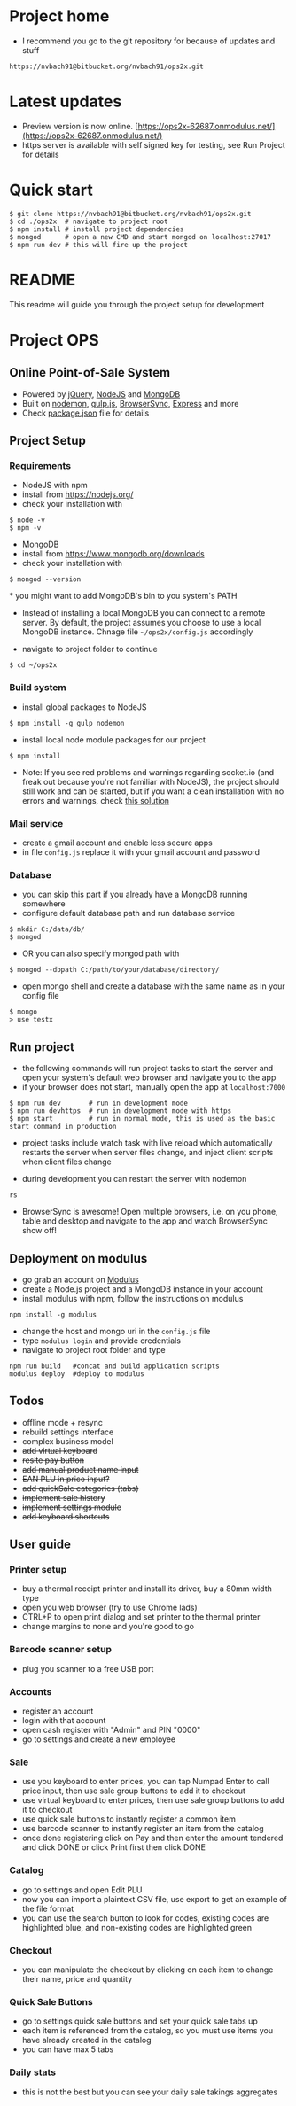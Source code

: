 # Project home #
* I recommend you go to the git repository for because of updates and stuff
```
https://nvbach91@bitbucket.org/nvbach91/ops2x.git
```

# Latest updates #
* Preview version is now online. [https://ops2x-62687.onmodulus.net/](https://ops2x-62687.onmodulus.net/)
* https server is available with self signed key for testing, see Run Project for details

# Quick start #
```
$ git clone https://nvbach91@bitbucket.org/nvbach91/ops2x.git
$ cd ./ops2x  # navigate to project root
$ npm install # install project dependencies
$ mongod      # open a new CMD and start mongod on localhost:27017
$ npm run dev # this will fire up the project
```

# README #

This readme will guide you through the project setup for development

# Project OPS #
## Online Point-of-Sale System ##
* Powered by [jQuery](https://jquery.com/), [NodeJS](https://nodejs.org/) and [MongoDB](https://www.mongodb.org/)
* Built on [nodemon](http://nodemon.io/), [gulp.js](http://gulpjs.com/), [BrowserSync](https://www.browsersync.io/), [Express](http://expressjs.com/) and more
* Check [package.json](https://bitbucket.org/nvbach91/ops2x/src/6a54a7c8b8de1458bc52d4b43d6ec9a1ec3e4991/package.json?fileviewer=file-view-default) file for details

## Project Setup ##
### Requirements ###
* NodeJS with npm
* install from https://nodejs.org/
* check your installation with 
```
$ node -v
$ npm -v
```

* MongoDB
* install from https://www.mongodb.org/downloads
* check your installation with 
```
$ mongod --version
```
\* you might want to add MongoDB's bin to you system's PATH

* Instead of installing a local MongoDB you can connect to a remote server. By default, the project assumes you choose to use a local MongoDB instance. Chnage file ``~/ops2x/config.js`` accordingly

* navigate to project folder to continue
```
$ cd ~/ops2x
```

### Build system ###
* install global packages to NodeJS
```
$ npm install -g gulp nodemon

```
* install local node module packages for our project
```
$ npm install
```

* Note: If you see red problems and warnings regarding socket.io (and freak out because you're not familiar with NodeJS), the project should still work and can be started, but if you want a clean installation with no errors and warnings, check [this solution](https://github.com/npm/npm/issues/9563#issuecomment-142666465)

### Mail service ###
* create a gmail account and enable less secure apps
* in file ``config.js`` replace it with your gmail account and password

### Database ###
* you can skip this part if you already have a MongoDB running somewhere
* configure default database path and run database service
```
$ mkdir C:/data/db/
$ mongod
```
* OR you can also specify mongod path with
```
$ mongod --dbpath C:/path/to/your/database/directory/
```
* open mongo shell and create a database with the same name as in your config file
```
$ mongo
> use testx
```

## Run project ##
* the following commands will run project tasks to start the server and open your system's default web browser and navigate you to the app
* if your browser does not start, manually open the app at ``localhost:7000``

```
$ npm run dev       # run in development mode
$ npm run devhttps  # run in development mode with https
$ npm start         # run in normal mode, this is used as the basic start command in production
```

* project tasks include watch task with live reload which automatically restarts the server when server files change, and inject client scripts when client files change

* during development you can restart the server with nodemon
```
rs
```

* BrowserSync is awesome! Open multiple browsers, i.e. on you phone, table and desktop and navigate to the app and watch BrowserSync show off!

## Deployment on modulus ##
* go grab an account on [Modulus](https://modulus.io)
* create a Node.js project and a MongoDB instance in your account
* install modulus with npm, follow the instructions on modulus
```
npm install -g modulus
```
* change the host and mongo uri in the ``config.js`` file
* type ``modulus login`` and provide credentials
* navigate to project root folder and type 
```
npm run build   #concat and build application scripts
modulus deploy  #deploy to modulus
```

## Todos ##
* offline mode + resync 
* rebuild settings interface
* complex business model
* ~~add virtual keyboard~~
* ~~resite pay button~~
* ~~add manual product name input~~
* ~~EAN PLU in price input?~~
* ~~add quickSale categories (tabs)~~
* ~~implement sale history~~
* ~~implement settings module~~
* ~~add keyboard shortcuts~~

## User guide ##
### Printer setup ###
* buy a thermal receipt printer and install its driver, buy a 80mm width type
* open you web browser (try to use Chrome lads)
* CTRL+P to open print dialog and set printer to the thermal printer
* change margins to none and you're good to go

### Barcode scanner setup ###
* plug you scanner to a free USB port

### Accounts ###
* register an account
* login with that account
* open cash register with "Admin" and PIN "0000"
* go to settings and create a new employee

### Sale ###
* use you keyboard to enter prices, you can tap Numpad Enter to call price input, then use sale group buttons to add it to checkout
* use virtual keyboard to enter prices, then use sale group buttons to add it to checkout
* use quick sale buttons to instantly register a common item
* use barcode scanner to instantly register an item from the catalog
* once done registering click on Pay and then enter the amount tendered and click DONE or click Print first then click DONE

### Catalog ###
* go to settings and open Edit PLU
* now you can import a plaintext CSV file, use export to get an example of the file format
* you can use the search button to look for codes, existing codes are highlighted blue, and non-existing codes are highlighted green

### Checkout ###
* you can manipulate the checkout by clicking on each item to change their name, price and quantity

### Quick Sale Buttons ###
* go to settings quick sale buttons and set your quick sale tabs up
* each item is referenced from the catalog, so you must use items you have already created in the catalog
* you can have max 5 tabs

### Daily stats ###
* this is not the best but you can see your daily sale takings aggregates 
